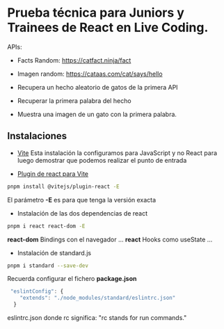 # Prueba técnica para Juniors y Trainees de React en Live Coding.

APIs:

- Facts Random: https://catfact.ninja/fact
- Imagen random: https://cataas.com/cat/says/hello

- Recupera un hecho aleatorio de gatos de la primera API
- Recuperar la primera palabra del hecho
- Muestra una imagen de un gato con la primera palabra.

## Instalaciones

- [Vite](https://vitejs.dev/guide/)
Esta instalación la configuramos para JavaScript y no React para luego demostrar que podemos realizar el punto de entrada

- [Plugin de react para Vite](https://www.npmjs.com/package/@vitejs/plugin-react)
```sh
pnpm install @vitejs/plugin-react -E
```
El parámetro __-E__ es para que tenga la versión exacta

- Instalación de las dos dependencias de react
```sh
pnpm i react react-dom -E
```
__react-dom__
Bindings con el navegador ...
__react__
Hooks como useState ...

- Instalación de standard.js
```sh
pnpm i standard --save-dev
```
Recuerda configurar el fichero __package.json__
```js
 "eslintConfig": {
    "extends": "./node_modules/standard/eslintrc.json"
  }
```
eslintrc.json donde rc significa:
"rc stands for run commands." 